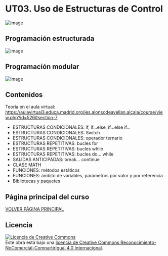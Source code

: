 # UT03. Uso de Estructuras de Control

![image](https://github.com/profeMelola/Programacion-03-2023-24/assets/91023374/dfbe2ca6-adf5-4cd9-92dc-5658cacde7f9)

## Programación estructurada

 ![image](https://github.com/profeMelola/Programacion-03-2023-24/assets/91023374/5a4feaec-1f4b-4a0e-8948-d4ed05df45ad)


## Programación modular

![image](https://github.com/profeMelola/Programacion-03-2023-24/assets/91023374/c807a8bc-37fb-4833-b0dc-7de5c89dfdaa)


## Contenidos

Teoría en el aula virtual: 
https://aulavirtual3.educa.madrid.org/ies.alonsodeavellan.alcala/course/view.php?id=526#section-7


- ESTRUCTURAS CONDICIONALES: if, if...else, if...else if...
- ESTRUCTURAS CONDICIONALES: Switch
- ESTRUCTURAS CONDICIONALES: operador ternario
- ESTRUCTURAS REPETITIVAS: bucles for
- ESTRUCTURAS REPETITIVAS: bucles while
- ESTRUCTURAS REPETITIVAS: bucles do... while
- SALIDAS ANTICIPADAS: break... continue
- CLASE MATH
- FUNCIONES: métodos estáticos
- FUNCIONES: ámbito de variables, parámetros por valor y por referencia
- Bibliotecas y paquetes

## Página principal del curso
[VOLVER PÁGINA PRINCIPAL](https://github.com/profeMelola/Programacion-00-2023-24)

## Licencia

<a rel="license" href="http://creativecommons.org/licenses/by-nc-sa/4.0/"><img alt="Licencia de Creative Commons" style="border-width:0" src="https://i.creativecommons.org/l/by-nc-sa/4.0/88x31.png" /></a><br />Este obra está bajo una <a rel="license" href="http://creativecommons.org/licenses/by-nc-sa/4.0/">licencia de Creative Commons Reconocimiento-NoComercial-CompartirIgual 4.0 Internacional</a>.
